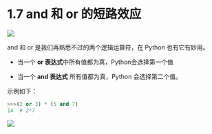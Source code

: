 # 1.7 and 和 or 的短路效应
![](http://image.iswbm.com/20200804124133.png)

and 和 or 是我们再熟悉不过的两个逻辑运算符，在 Python 也有它有妙用。

- 当一个 **or 表达式**中所有值都为真，Python会选择第一个值

- 当一个 **and 表达式** 所有值都为真，Python 会选择第二个值。

示例如下：

```python
>>>(2 or 3) * (5 and 7)
14  # 2*7
```



![](http://image.iswbm.com/20200607174235.png)
